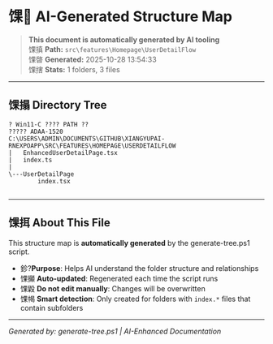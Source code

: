 ﻿# 馃 AI-Generated Structure Map

> **This document is automatically generated by AI tooling**  
> 馃搷 **Path:** `src\features\Homepage\UserDetailFlow`  
> 馃晵 **Generated:** 2025-10-28 13:54:33  
> 馃搳 **Stats:** 1 folders, 3 files

---

## 馃搨 Directory Tree

```
? Win11-C ???? PATH ??
????? ADAA-1520
C:\USERS\ADMIN\DOCUMENTS\GITHUB\XIANGYUPAI-RNEXPOAPP\SRC\FEATURES\HOMEPAGE\USERDETAILFLOW
|   EnhancedUserDetailPage.tsx
|   index.ts
|   
\---UserDetailPage
        index.tsx
        

```

---

## 馃挕 About This File

This structure map is **automatically generated** by the generate-tree.ps1 script.

- 鉁?**Purpose**: Helps AI understand the folder structure and relationships
- 馃攧 **Auto-updated**: Regenerated each time the script runs
- 馃毇 **Do not edit manually**: Changes will be overwritten
- 馃幆 **Smart detection**: Only created for folders with `index.*` files that contain subfolders

---

*Generated by: generate-tree.ps1 | AI-Enhanced Documentation*
